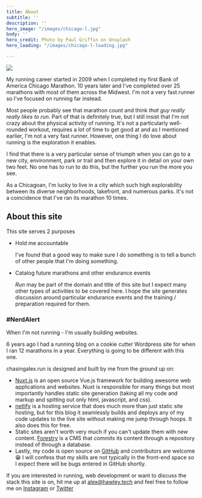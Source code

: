 ```yaml
---
title: About
subtitle: ''
description: ''
hero_image: "/images/chicago-l.jpg"
body: ''
hero_credit: Photo by Paul Griffin on Unsplash
hero_loading: "/images/chicago-l-loading.jpg"

---
```

![](/images/about-photo-1.jpg)

My running career started in 2009 when I completed my first Bank of America Chicago Marathon. 10 years later and I've completed over 25 marathons with most of them across the Midwest. I'm not a very fast runner so I've focused on running far instead.

Most people probably see that marathon count and think _that guy really really likes to run_. Part of that is definitely true, but I still insist that I'm not crazy about the physical activity of running.  It's not a particularly well-rounded workout, requires a lot of time to get good at and as I mentioned earlier, I'm not a very fast runner. However, one thing I do love about running is the exploration it enables.

I find that there is a very particular sense of triumph when you can go to a new city, environment, park or trail and then explore it in detail on your own two feet. No one has to run to do this, but the further you run the more you see.

As a Chicagoan, I'm lucky to live in a city which such high explorability between its diverse neighborhoods, lakefront, and numerous parks. It's not a coincidence that I've ran its marathon 10 times.

## About this site

This site serves 2 purposes

* Hold me accountable

  I've found that a good way to make sure I do something is to tell a bunch of other people that I'm doing something.
* Catalog future marathons and other endurance events

  _Run_ may be part of the domain and title of this site but I expect many other types of activities to be covered here. I hope the site generates discussion around particular endurance events and the training / preparation required for them.

### #NerdAlert

When I'm not running - I'm usually building websites.

6 years ago I had a running blog on a cookie cutter Wordpress site for when I ran 12 marathons in a year. Everything is going to be different with this one.

chasingalex.run is designed and built by me from the ground up on:

* [Nuxt.js](https://nuxtjs.org/ "Nuxt.js") is an open source Vue.js framework for building awesome web applications and websites. Nuxt is responsible for many things but most importantly handles static site generation (taking all my code and markup and spitting out only html, javascript, and css).
* [netlify](https://netlify.com "Netlify") is a hosting service that does much more than just static site hosting, but for this blog it seamlessly builds and deploys any of my code updates to the live site without making me jump through hoops. It also does this for free.
* Static sites aren't worth very much if you can't update them with new content. [Forestry](https://forestry.io "Forestry.io") is a CMS that _commits_ its content through a repository instead of through a database.
* Lastly, my code is open source on [GitHub](https://github.com/ah100101/chasing-alex-run "GitHub") and contributors are welcome 😁 I will confess that my skills are not typically in the front-end space so I expect there will be bugs entered in GitHub shortly.

If you are interested in running, web development or want to discuss the stack this site is on, hit me up at [alex@hawley.tech](mailto:alex@hawley.tech) and feel free to follow me on [Instagram]() or [Twitter]()